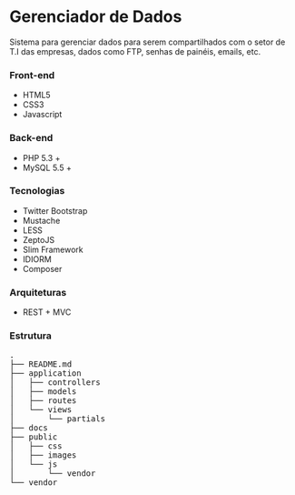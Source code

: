 Gerenciador de Dados
====================

Sistema para gerenciar dados para serem compartilhados com o setor de T.I das empresas, dados como FTP, senhas de painéis, emails, etc.

### Front-end

* HTML5
* CSS3
* Javascript

### Back-end

* PHP 5.3 +
* MySQL 5.5 +

### Tecnologias

* Twitter Bootstrap
* Mustache
* LESS
* ZeptoJS
* Slim Framework
* IDIORM
* Composer

### Arquiteturas

* REST + MVC

### Estrutura

<pre>
.
├── README.md
├── application
│   ├── controllers
│   ├── models
│   ├── routes
│   └── views
│       └── partials
├── docs
├── public
│   ├── css
│   ├── images
│   └── js
│       └── vendor
└── vendor
</pre>
